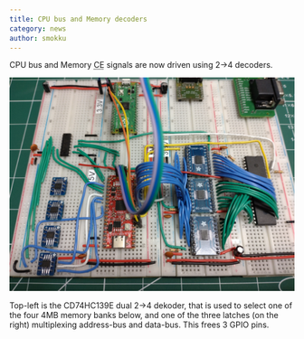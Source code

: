 ```yaml
---
title: CPU bus and Memory decoders
category: news
author: smokku
---
```


CPU bus and Memory <acronym title="Chip Enable">CE</acronym> signals are now driven
using 2->4 decoders.

![X65 breadboard](/images/2024-02-18_board.jpg)

Top-left is the CD74HC139E dual 2->4 dekoder, that is used to select one of the four 4MB memory banks below, and one of the three latches (on the right) multiplexing address-bus and data-bus. This frees 3 GPIO pins.
